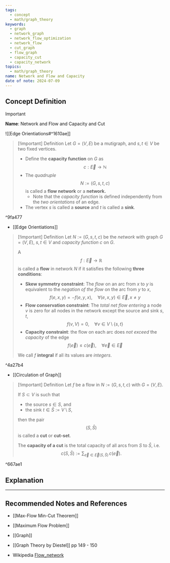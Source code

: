 ```yaml
---
tags:
  - concept
  - math/graph_theory
keywords:
  - graph
  - network_graph
  - network_flow_optimization
  - network_flow
  - cut_graph
  - flow_graph
  - capacity_cut
  - capacity_network
topics:
  - math/graph_theory
name: Network and Flow and Capacity
date of note: 2024-07-09
---
```


## Concept Definition

>[!important]
>**Name**: Network and Flow and Capacity and Cut

![[Edge Orientiations#^1610ae]]

>[!important] Definition
>Let $G = (V, E)$ be a mutigraph, and $s,t\in V$ be two fixed vertices. 
>- Define the **capacity function** on $G$ as $$c: \overrightarrow{E} \to \mathbb{N}$$  
>- The *quadruple* $$N := (G, s,t, c)$$ is called a **flow network** or a **network.** 
>	- Note that the *capacity function* is defined independently from the *two orientations* of an edge.
>- The vertex $s$ is called a **source** and $t$ is called a **sink**.

^9fa477

- [[Edge Orientiations]]

>[!important] Definition
>Let $N := (G, s,t, c)$ be the *network* with graph $G = (V, E)$, $s,t\in V$ and *capacity function* $c$ on $G$.
>
>A  $$f: \overrightarrow{E} \rightarrow \mathbb{R}$$ is called a **flow** in network $N$ if it satisfies the following **three conditions**:
>- **Skew symmetry constraint**: The *flow* on an arc from $x$ to $y$ is equivalent to the *negation of the flow* on the arc from $y$ to $x$, $$f(e, x, y) = - f(e, y, x), \quad \forall (e,x, y)\in \overrightarrow{E},\, x\neq y$$
>- **Flow conservation constraint**: The *total net flow* *entering* a node $v$ is zero for all nodes in the network except the source and sink $s,t$, $$f(v, V) = 0,\quad \forall v\in V \setminus \{ s, t \}$$
>- **Capacity constraint**: the flow on each arc does *not exceed* the *capacity* of the edge $$f(\overrightarrow{e}) \le c(\overrightarrow{e}), \quad \forall \overrightarrow{e} \in \overrightarrow{E}$$
>  
>We call $f$ **integral** if all its values are *integers*.  

^4a27b4

- [[Circulation of Graph]]

>[!important] Definition
>Let $f$ be a flow in $N := (G, s,t,c)$ with $G = (V, E)$. 
>
>If $S \subset V$ is such that 
>- the source $s\in S$, and 
>- the sink $t\in \bar{S} := V \setminus S$, 
>
>then the pair $$(S, \bar{S})$$ is called a **cut** or **cut-set**.
>
>The **capacity of a cut** is the total capacity of all arcs from $S$ to $\bar{S}$, i.e. $$c(S, \bar S) := \sum_{\overrightarrow{e} \in \overrightarrow{E}(S, \bar{S})}\,c(\overrightarrow{e}).$$

^667ae1



## Explanation





-----------
##  Recommended Notes and References


- [[Max-Flow Min-Cut Theorem]]
- [[Maximum Flow Problem]]
- [[Graph]]

- [[Graph Theory by Diestel]] pp 149 - 150
- Wikipedia [Flow_network](https://en.wikipedia.org/wiki/Flow_network)